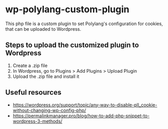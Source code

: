 # wp-polylang-custom-plugin

This php file is a custom plugin to set Polylang's configuration for cookies, that can be uploaded to Wordpress.

## Steps to upload the customized plugin to Wordpress
1. Create a .zip file
2. In Wordpress, go to Plugins > Add Plugins > Upload Plugin
3. Upload the .zip file and install it

## Useful resources
- https://wordpress.org/support/topic/any-way-to-disable-pll_cookie-without-changing-wp-config-php/
- https://permalinkmanager.pro/blog/how-to-add-php-snippet-to-wordpress-3-methods/
